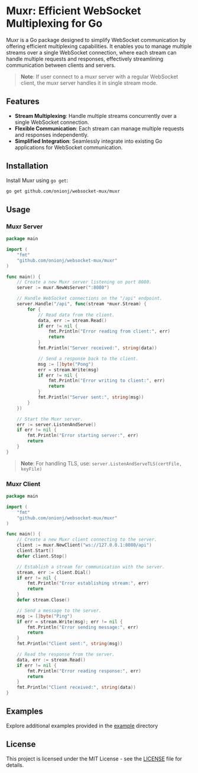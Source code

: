 
# Muxr: Efficient WebSocket Multiplexing for Go

Muxr is a Go package designed to simplify WebSocket communication by offering efficient multiplexing capabilities. It enables you to manage multiple streams over a single WebSocket connection, where each stream can handle multiple requests and responses, effectively streamlining communication between clients and servers.

> **Note**: If user connect to a muxr server with a regular WebSocket client, the muxr server handles it in single stream mode.

## Features

- **Stream Multiplexing**: Handle multiple streams concurrently over a single WebSocket connection.
- **Flexible Communication**: Each stream can manage multiple requests and responses independently.
- **Simplified Integration**: Seamlessly integrate into existing Go applications for WebSocket communication.

## Installation

Install Muxr using `go get`:

```bash
go get github.com/onionj/websocket-mux/muxr
```

## Usage

### Muxr Server

```go
package main

import (
    "fmt"
    "github.com/onionj/websocket-mux/muxr"
)

func main() {    
    // Create a new Muxr server listening on port 8080.
    server := muxr.NewWsServer(":8080")

    // Handle WebSocket connections on the "/api" endpoint.
    server.Handle("/api", func(stream *muxr.Stream) {
        for {
            // Read data from the client.
            data, err := stream.Read()
            if err != nil {
                fmt.Println("Error reading from client:", err)
                return
            }
            fmt.Println("Server received:", string(data))

            // Send a response back to the client.
            msg := []byte("Pong")
            err = stream.Write(msg)
            if err != nil {
                fmt.Println("Error writing to client:", err)
                return
            }
            fmt.Println("Server sent:", string(msg))
        }
    })

    // Start the Muxr server.
    err := server.ListenAndServe()
    if err != nil {
        fmt.Println("Error starting server:", err)
        return
    }
}
```

> **Note**: For handling TLS, use: `server.ListenAndServeTLS(certFile, keyFile)`

### Muxr Client

```go
package main

import (
    "fmt"
    "github.com/onionj/websocket-mux/muxr"
)

func main() {
    // Create a new Muxr client connecting to the server.
    client := muxr.NewClient("ws://127.0.0.1:8080/api")
    client.Start()
    defer client.Stop()

    // Establish a stream for communication with the server.
    stream, err := client.Dial()
    if err != nil {
        fmt.Println("Error establishing stream:", err)
        return
    }
    defer stream.Close()

    // Send a message to the server.
    msg := []byte("Ping")
    if err = stream.Write(msg); err != nil {
        fmt.Println("Error sending message:", err)
        return
    }
    fmt.Println("Client sent:", string(msg))

    // Read the response from the server.
    data, err := stream.Read()
    if err != nil {
        fmt.Println("Error reading response:", err)
        return
    }
    fmt.Println("Client received:", string(data))
}

```

## Examples
Explore additional examples provided in the [example](./example/) directory

## License
This project is licensed under the MIT License - see the [LICENSE](./LICENSE) file for details.

